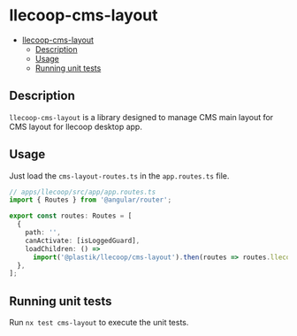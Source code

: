 # llecoop-cms-layout

- [llecoop-cms-layout](#llecoop-cms-layout)
  - [Description](#description)
  - [Usage](#usage)
  - [Running unit tests](#running-unit-tests)

## Description

`llecoop-cms-layout` is a library designed to manage CMS main layout for CMS layout for llecoop desktop app.

## Usage

Just load the `cms-layout-routes.ts` in the `app.routes.ts` file.

```typescript
// apps/llecoop/src/app/app.routes.ts
import { Routes } from '@angular/router';

export const routes: Routes = [
  {
    path: '',
    canActivate: [isLoggedGuard],
    loadChildren: () =>
      import('@plastik/llecoop/cms-layout').then(routes => routes.llecoopLayoutRoutes),
  },
];
```

## Running unit tests

Run `nx test cms-layout` to execute the unit tests.
